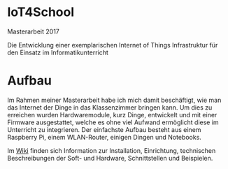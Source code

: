 # IoT4School
Masterarbeit 2017

Die Entwicklung einer exemplarischen Internet of Things Infrastruktur für den Einsatz im Informatikunterricht

# Aufbau
Im Rahmen meiner Masterarbeit habe ich mich damit beschäftigt, wie man das Internet der Dinge in das Klassenzimmer bringen kann. Um dies zu erreichen wurden Hardwaremodule, kurz Dinge, entwickelt und mit einer Firmware ausgestattet, welche es ohne viel Aufwand ermöglicht diese im Unterricht zu integrieren.
Der einfachste Aufbau besteht aus einem Raspberry Pi, einem WLAN-Router, einigen Dingen und Notebooks.

Im [Wiki](https://github.com/esdkrwl/IoT2School/wiki) finden sich Information zur Installation, Einrichtung, technischen Beschreibungen der Soft- und Hardware, Schnittstellen und Beispielen.
